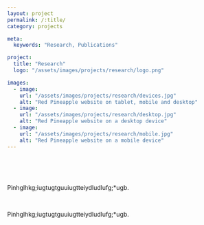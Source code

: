 ```yaml
---
layout: project
permalink: /:title/
category: projects

meta:
  keywords: "Research, Publications"

project:
  title: "Research"
  logo: "/assets/images/projects/research/logo.png"

images:
  - image:
    url: "/assets/images/projects/research/devices.jpg"
    alt: "Red Pineapple website on tablet, mobile and desktop"
  - image:
    url: "/assets/images/projects/research/desktop.jpg"
    alt: "Red Pineapple website on a desktop device"
  - image:
    url: "/assets/images/projects/research/mobile.jpg"
    alt: "Red Pineapple website on a mobile device"
---
```

<p style="padding-top:50px">

<p>Pinhglhkg;iugtugtguuiugtteiydludlufg;*ugb.</p>
<br>
<p>Pinhglhkg;iugtugtguuiugtteiydludlufg;*ugb.</p>
